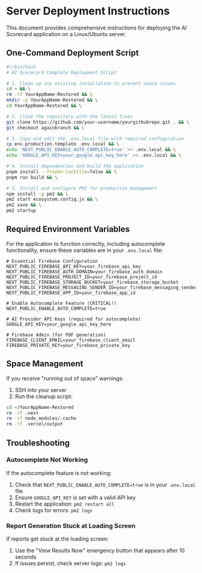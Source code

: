 # Server Deployment Instructions

This document provides comprehensive instructions for deploying the AI Scorecard application on a Linux/Ubuntu server.

## One-Command Deployment Script

```bash
#!/bin/bash
# AI Scorecard Complete Deployment Script

# 1. Clean up any existing installation to prevent space issues
cd ~ && \
rm -rf YourAppName-Restored && \
mkdir -p YourAppName-Restored && \
cd YourAppName-Restored && \

# 2. Clone the repository with the latest fixes
git clone https://github.com/your-username/yourgithubrepo.git . && \
git checkout againbranch && \

# 3. Copy and edit the .env.local file with required configuration
cp env.production.template .env.local && \
echo 'NEXT_PUBLIC_ENABLE_AUTO_COMPLETE=true' >> .env.local && \
echo 'GOOGLE_API_KEY=your_google_api_key_here' >> .env.local && \

# 4. Install dependencies and build the application
pnpm install --frozen-lockfile=false && \
pnpm run build && \

# 5. Install and configure PM2 for production management
npm install -g pm2 && \
pm2 start ecosystem.config.js && \
pm2 save && \
pm2 startup
```

## Required Environment Variables

For the application to function correctly, including autocomplete functionality, ensure these variables are in your `.env.local` file:

```
# Essential Firebase Configuration
NEXT_PUBLIC_FIREBASE_API_KEY=your_firebase_api_key
NEXT_PUBLIC_FIREBASE_AUTH_DOMAIN=your_firebase_auth_domain
NEXT_PUBLIC_FIREBASE_PROJECT_ID=your_firebase_project_id
NEXT_PUBLIC_FIREBASE_STORAGE_BUCKET=your_firebase_storage_bucket
NEXT_PUBLIC_FIREBASE_MESSAGING_SENDER_ID=your_firebase_messaging_sender_id
NEXT_PUBLIC_FIREBASE_APP_ID=your_firebase_app_id

# Enable Autocomplete Feature (CRITICAL!)
NEXT_PUBLIC_ENABLE_AUTO_COMPLETE=true

# AI Provider API Keys (required for autocomplete)
GOOGLE_API_KEY=your_google_api_key_here

# Firebase Admin (for PDF generation)
FIREBASE_CLIENT_EMAIL=your_firebase_client_email
FIREBASE_PRIVATE_KEY=your_firebase_private_key
```

## Space Management

If you receive "running out of space" warnings:

1. SSH into your server
2. Run the cleanup script:

```bash
cd ~/YourAppName-Restored
rm -rf .next
rm -rf node_modules/.cache
rm -rf .vercel/output
```

## Troubleshooting

### Autocomplete Not Working

If the autocomplete feature is not working:

1. Check that `NEXT_PUBLIC_ENABLE_AUTO_COMPLETE=true` is in your `.env.local` file
2. Ensure `GOOGLE_API_KEY` is set with a valid API key
3. Restart the application: `pm2 restart all`
4. Check logs for errors: `pm2 logs`

### Report Generation Stuck at Loading Screen

If reports get stuck at the loading screen:

1. Use the "View Results Now" emergency button that appears after 10 seconds
2. If issues persist, check server logs: `pm2 logs` 
